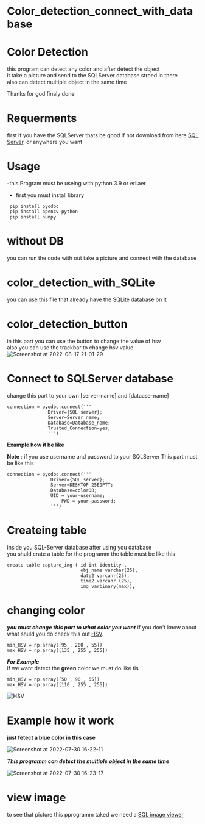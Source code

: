 # Color_detection_connect_with_database



# Color Detection
this program can detect any color and after detect the object  
it take a picture and send to the SQLServer database stroed in there  
also can detect multiple object in the same time  


Thanks for god finaly done 

# Requerments

first if you have the SQLServer thats be good 
if not download from here [SQL Server](https://www.microsoft.com/en-us/sql-server/sql-server-downloads). or anywhere you want 

# Usage
-this Program must be useing with python 3.9 or erliaer
- first you must install library 
```
 pip install pyodbc
 pip install opencv-python
 pip install numpy
 ```
 
 # without DB 
 you can run the code with out take a picture and connect with the database
 
 # color_detection_with_SQLite
 you can use this file that already have the SQLite database on it

# color_detection_button
in this part you can use the button to change the value of hsv  
also you can use the trackbar to change hsv value
![Screenshot at 2022-08-17 21-01-29](https://user-images.githubusercontent.com/92225352/185211273-6a83d99f-98b2-4643-8a87-70896ac9f583.png)

 # Connect to SQLServer database
 
 change this part to your own [server-name] and [dataase-name]
 ```
 connection = pyodbc.connect('''
				Driver={SQL server};
				Server=Server_name;
				Database=Database_name;
				Trusted_Connection=yes;
				''')
```
**Example how it be like** 

**Note** : if you use username and password to your SQLServer This part must be like this  
```
connection = pyodbc.connect('''
				Driver={SQL server};
				Server=DESKTOP-25E9PTT;
				Database=colorDB;
				UID = your-username;
        			PWD = your-password;
				''')
```

# Createing table
inside you SQL-Server database after using you database  
you shuld crate a table for the programm the table must be like this
```
create table capture_img ( id int identity ,
                           obj_name varchar(25),
                           date2 varcahr(25),
                           time2 varcahr (25),
                           img varbinary(max));
```
 
 
 
# changing color

***you must change this part to what color you want***
if you don't know about what shuld you do check this out [HSV](http://color.lukas-stratmann.com/color-systems/hsv.html).  
```
min_HSV = np.array([95 , 200 , 55])  
max_HSV = np.array([135 , 255 , 255])  
```

***For Example***  
if we want detect the **green** color we must do like tis  
```
min_HSV = np.array([50 , 90 , 55])  
max_HSV = np.array([110 , 255 , 255])  
```
![HSV](https://user-images.githubusercontent.com/92225352/181918103-b4f39751-f5d7-4cad-a524-8d1f1943d495.png)





# Example how it work

**just fetect a blue color in this case**
   
![Screenshot at 2022-07-30 16-22-11](https://user-images.githubusercontent.com/92225352/181914679-b2b5c609-2597-4e88-b6f7-799d5af85102.png)

***This programm can detect the multiple object in the same time***


![Screenshot at 2022-07-30 16-23-17](https://user-images.githubusercontent.com/92225352/181914722-5b26ab69-df35-4f64-8729-ca21872abb23.png)

# view image
to see that picture this pprogramm taked we need a [SQL image viewer](https://www.yohz.com/siv8_details.htm)


